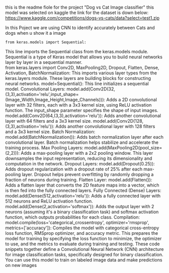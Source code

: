 this is the readme fiole for the project "Dog vs Cat Image classifier"
this model was selected on kaggle 
the link for the dataset is down below:
https://www.kaggle.com/competitions/dogs-vs-cats/data?select=test1.zip 

In this Poject we are using CNN to identify accurately between Cats and dogs when u show it a image 

	from keras.models import Sequential:
 This line imports the Sequential class from the keras.models module. Sequential is a type of Keras model that allows you to build neural networks layer by layer in a sequential manner.	
from keras.layers import Conv2D, MaxPooling2D, Dropout, Flatten, Dense, Activation, BatchNormalization: This imports various layer types from the keras.layers module. These layers are building blocks for constructing neural networks.
model=Sequential(): This line initializes a sequential model.
	Convolutional Layers:
model.add(Conv2D(32,(3,3),activation='relu',input_shape=(Image_Width,Image_Height,Image_Channels))): Adds a 2D convolutional layer with 32 filters, each with a 3x3 kernel size, using ReLU activation function. The input_shape parameter specifies the shape of input images.
model.add(Conv2D(64,(3,3),activation='relu')): Adds another convolutional layer with 64 filters and a 3x3 kernel size.
model.add(Conv2D(128,(3,3),activation='relu')): Adds another convolutional layer with 128 filters and a 3x3 kernel size.
	Batch Normalization:
model.add(BatchNormalization()): Adds batch normalization layer after each convolutional layer. Batch normalization helps stabilize and accelerate the training process.
	Max Pooling Layers:
model.add(MaxPooling2D(pool_size=(2,2))): Adds a max-pooling layer with a 2x2 pooling window. This layer downsamples the input representation, reducing its dimensionality and computation in the network.
	Dropout Layers:
model.add(Dropout(0.25)): Adds dropout regularization with a dropout rate of 25% after each max-pooling layer. Dropout helps prevent overfitting by randomly dropping a fraction of neurons during training.
	Flatten Layer:
model.add(Flatten()): Adds a flatten layer that converts the 2D feature maps into a vector, which is then fed into the fully connected layers.
	Fully Connected (Dense) Layers:
model.add(Dense(512,activation='relu')): Adds a fully connected layer with 512 neurons and ReLU activation function.
model.add(Dense(2,activation='softmax')): Adds the output layer with 2 neurons (assuming it's a binary classification task) and softmax activation function, which outputs probabilities for each class.
	Compilation:
model.compile(loss='categorical_crossentropy', optimizer='rmsprop', metrics=['accuracy']): Compiles the model with categorical cross-entropy loss function, RMSprop optimizer, and accuracy metric. This prepares the model for training by specifying the loss function to minimize, the optimizer to use, and the metrics to evaluate during training and testing.
These code snippets together define a Convolutional Neural Network (CNN) architecture for image classification tasks, specifically designed for binary classification. You can use this model to train on labeled image data and make predictions on new images
